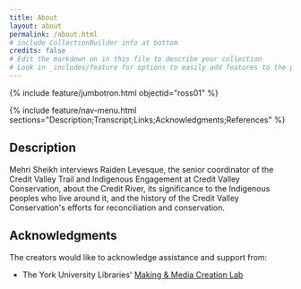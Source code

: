```yaml
---
title: About
layout: about
permalink: /about.html
# include CollectionBuilder info at bottom
credits: false
# Edit the markdown on in this file to describe your collection
# Look in _includes/feature for options to easily add features to the page
---
```


{% include feature/jumbotron.html objectid="ross01" %}

{% include feature/nav-menu.html sections="Description;Transcript;Links;Acknowledgments;References" %}

## Description

Mehri Sheikh interviews Raiden Levesque, the senior coordinator of the Credit Valley Trail and Indigenous Engagement at Credit Valley Conservation, about the Credit River, its significance to the Indigenous peoples who live around it, and the history of the Credit Valley Conservation's efforts for reconciliation and conservation.

## Acknowledgments

The creators would like to acknowledge assistance and support from:

- The York University Libraries' [Making & Media Creation Lab](https://www.library.yorku.ca/ds/)






